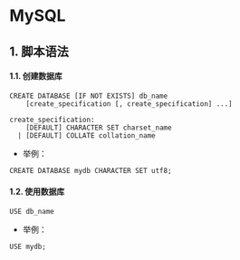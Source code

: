 
MySQL
=====

## 1. 脚本语法

#### 1.1. 创建数据库

```mysql
CREATE DATABASE [IF NOT EXISTS] db_name
    [create_specification [, create_specification] ...]

create_specification:
    [DEFAULT] CHARACTER SET charset_name
  | [DEFAULT] COLLATE collation_name
```

* 举例：

```mysql
CREATE DATABASE mydb CHARACTER SET utf8;
```

#### 1.2. 使用数据库

```mysql
USE db_name
```

* 举例：

```mysql
USE mydb;
```
